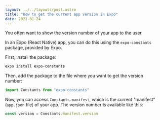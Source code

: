 ```yaml
---
layout: ../../layouts/post.astro
title: "How to get the current app version in Expo"
date: 2021-01-24
---
```

You often want to show the version number of your app to the user.

In an Expo (React Native) app, you can do this using the `expo-constants` package, provided by Expo.

First, install the package:

```bash
expo install expo-constants
```

Then, add the package to the file where you want to get the version number:

```javascript
import Constants from "expo-constants"
```

Now, you can access `Constants.manifest`, which is the current "manifest" (`app.json` file) of your app. The version number is available like this:

```javascript
const version = Constants.manifest.version
```